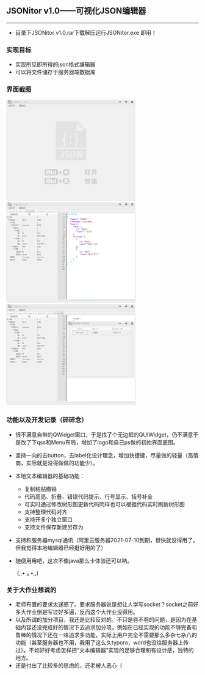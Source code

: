## JSONitor v1.0——可视化JSON编辑器

---

* 目录下JSONitor v1.0.rar下载解压运行JSONitor.exe 即用！

### 实现目标

* 实现所见即所得的json格式编辑器
* 可以将文件储存于服务器端数据库

### 界面截图

<img src="pics\1.png" alt="1" style="zoom:33%;" />

<img src="pics\2.png" alt="2" style="zoom:33%;" />

<img src="pics\3.png" alt="3" style="zoom:33%;" />

### 功能以及开发记录（碎碎念）

* 很不满意自带的QWidget窗口，于是找了个无边框的QUIWidget，仍不满意于是改了下qss和Menu布局，增加了logo和自己ps做的初始界面底图。
* 坚持一向的去button，去label化设计理念，增加快捷键，尽量做的轻量（高情商，实际就是没得做做的功能少）。
* 本地文本编辑器的基础功能：
  * 复制粘贴撤销
  * 代码高亮、折叠、错误代码提示、行号显示、括号补全
  * 可实时通过修改树形图更新代码同样也可以根据代码实时刷新树形图
  * 支持整理代码对齐
  * 支持开多个独立窗口
  * 支持文件保存新建另存为

* 支持和服务器mysql通讯（阿里云服务器2021-07-10到期，很快就没得用了，但我觉得本地编辑器已经挺好用的了）

* 随便用用吧，这次不像java那么卡体验还可以呐。

  ​																					(,,• ₃ •,,)

### 关于大作业想说的

* 老师布置的要求太迷惑了。要求服务器说是想让人学写socket？socket之前好多大作业倒是写过好多遍，反而这个大作业没得用。
* 以及所谓的加分项目，我还是比较反对的。不只是卷不卷的问题，是因为在基础内容还没完成好的情况下去追求加分项，例如在已经实现的功能不够完备和鲁棒的情况下还在一味追求多功能，实际上用户完全不需要那么多杂七杂八的功能（甚至服务器也不用，我用了这么久typora，word也没往服务器上传过）。不如好好考虑怎样把“文本编辑器”实现的足够合理和有设计感，独特的地方。
* 还是付出了比较多的思虑的，还老被人恶心（

